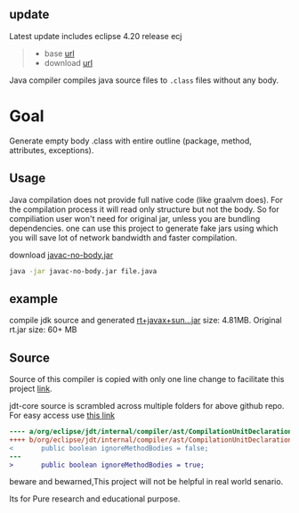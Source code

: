 ## update
Latest update includes eclipse 4.20 release ecj
> - base [url](https://download.eclipse.org/eclipse/downloads/drops4/R-4.20-202106111600)
> - download [url](https://download.eclipse.org/eclipse/downloads/drops4/R-4.20-202106111600/download.php?dropFile=ecjsrc-4.20.jar)


Java compiler compiles java source files to `.class` files without any body. 

# Goal 
Generate empty body .class with entire outline (package, method, attributes, exceptions). 

## Usage
Java compilation does not provide full native code (like graalvm does). For the compilation process it will read only structure but not the body. So for compiliation user won't need for original jar, unless you are bundling dependencies. one can use this project to generate fake jars using which you will save lot of network bandwidth and faster compilation.

download [javac-no-body.jar](https://github.com/cedric05/java-no-body-compiler/releases/download/v4.20/java-no-body-compiler-refs.tags.v4.20.jar)

```bash
java -jar javac-no-body.jar file.java
```

## example 
compile jdk source and generated [rt+javax+sun...jar](https://github.com/cedric05/java-no-body-compiler/releases/download/4.17-snapshot/rt-stub.jar.zip) size: 4.81MB. Original rt.jar size: 60+ MB 


## Source
Source of this compiler is copied with only one line change to facilitate this project [link](https://github.com/eclipse/eclipse.jdt.core).

jdt-core source is scrambled across multiple folders for above github repo. For easy access use [this link](#update)

```diff
---- a/org/eclipse/jdt/internal/compiler/ast/CompilationUnitDeclaration.java
++++ b/org/eclipse/jdt/internal/compiler/ast/CompilationUnitDeclaration.java
<       public boolean ignoreMethodBodies = false;
---
>       public boolean ignoreMethodBodies = true;

```


beware and bewarned,This project will not be helpful in real world senario.

Its for Pure research and educational purpose. 
